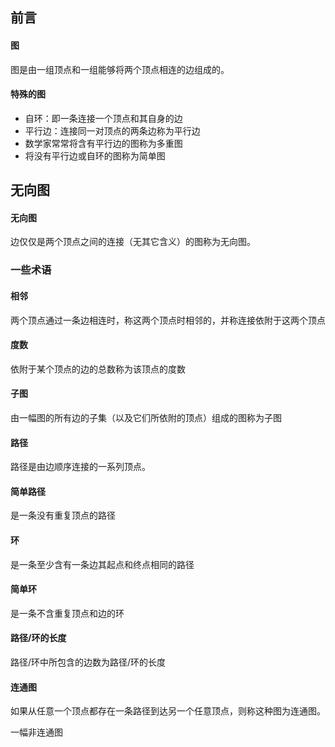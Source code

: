 ## 前言

#### 图

图是由一组顶点和一组能够将两个顶点相连的边组成的。

#### 特殊的图

- 自环：即一条连接一个顶点和其自身的边
- 平行边：连接同一对顶点的两条边称为平行边
- 数学家常常将含有平行边的图称为多重图
- 将没有平行边或自环的图称为简单图

## 无向图

#### 无向图

边仅仅是两个顶点之间的连接（无其它含义）的图称为无向图。

### 一些术语

#### 相邻

两个顶点通过一条边相连时，称这两个顶点时相邻的，并称连接依附于这两个顶点

#### 度数

依附于某个顶点的边的总数称为该顶点的度数

#### 子图

由一幅图的所有边的子集（以及它们所依附的顶点）组成的图称为子图

#### 路径

路径是由边顺序连接的一系列顶点。

#### 简单路径

是一条没有重复顶点的路径

#### 环

是一条至少含有一条边其起点和终点相同的路径

#### 简单环

是一条不含重复顶点和边的环

#### 路径/环的长度

路径/环中所包含的边数为路径/环的长度

#### 连通图

如果从任意一个顶点都存在一条路径到达另一个任意顶点，则称这种图为连通图。

一幅非连通图